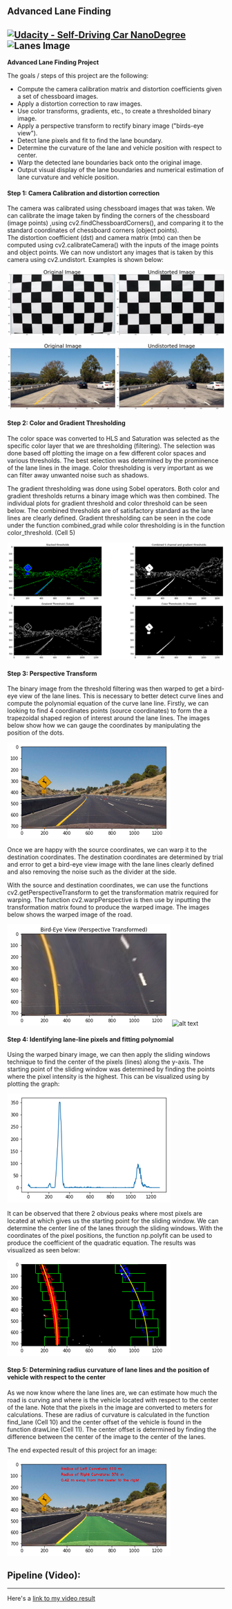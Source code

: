 ## Advanced Lane Finding
[![Udacity - Self-Driving Car NanoDegree](https://s3.amazonaws.com/udacity-sdc/github/shield-carnd.svg)](http://www.udacity.com/drive)
![Lanes Image](./examples/example_output.jpg)
---

**Advanced Lane Finding Project**

The goals / steps of this project are the following:

* Compute the camera calibration matrix and distortion coefficients given a set of chessboard images.
* Apply a distortion correction to raw images.
* Use color transforms, gradients, etc., to create a thresholded binary image.
* Apply a perspective transform to rectify binary image ("birds-eye view").
* Detect lane pixels and fit to find the lane boundary.
* Determine the curvature of the lane and vehicle position with respect to center.
* Warp the detected lane boundaries back onto the original image.
* Output visual display of the lane boundaries and numerical estimation of lane curvature and vehicle position.

[//]: # (Image References)

[image1]: ./output_readme/chessboard_undistort.png "chess undistort"
[image2]: ./output_readme/road_undistort.png "road undistort"
[image3]: ./output_readme/thresholding.png "thresholding"
[image4]: ./output_readme/points.png "point map"
[image5]: ./output_readme/warped.png "binary warp"
[image6]: ./output_readme/binary_warped.png "road warp"
[image7]: ./output_readme/hist.png "histogram"
[image8]: ./output_readme/fit.png "fit"
[image9]: ./output_readme/result.png "end result"
[video1]: ./test.mp4 "Video"

#### Step 1: Camera Calibration and distortion correction 

The camera was calibrated using chessboard images that was taken. We can calibrate the image taken by finding the corners of the chessboard (image points) ,using cv2.findChessboardCorners(), and comparing it to the standard coordinates of chessboard corners (object points).  
The distortion coefficient (dst) and camera matrix (mtx) can then be computed using cv2.calibrateCamera() with the inputs of the image points and object points. We can now undistort any images that is taken by this camera using cv2.undistort. Examples is shown below:  

![alt text][image1]

![alt text][image2]
 
#### Step 2: Color and Gradient Thresholding 
 
The color space was converted to HLS and Saturation was selected as the specific color layer that we are thresholding (filtering). The selection was done based off plotting the image on a few different color spaces and various thresholds. The best selection was determined by the prominence of the lane lines in the image. Color thresholding is very important as we can filter away unwanted noise such as shadows.

The gradient thresholding was done using Sobel operators. Both color and gradient thresholds returns a binary image which was then combined. The individual plots for gradient threshold and color threshold can be seen below. The combined thresholds are of satisfactory standard as the lane lines are clearly defined. Gradient thresholding can be seen in the code under the function combined_grad while color thresholding is in the function color_threshold. (Cell 5) 

![alt text][image3]


#### Step 3: Perspective Transform 
 
The binary image from the threshold filtering was then warped to get a bird-eye view of the lane lines. This is necessary to better detect curve lines and compute the polynomial equation of the curve lane line.  Firstly, we can looking to find 4 coordinates points (source coordinates) to form the a trapezoidal shaped region of interest around the lane lines. The images below show how we can gauge the coordinates by manipulating the position of the dots.

![alt text][image4]



Once we are happy with the source coordinates, we can warp it to the destination coordinates. The destination coordinates are determined by trial and error to get a bird-eye view image with the lane lines clearly defined and also removing the noise such as the divider at the side. 

With the source and destination coordinates, we can use the functions cv2.getPerspectiveTransform to get the transformation matrix required for warping.  The function cv2.warpPerspective is then use by inputting the transformation matrix found to produce the warped image. The images below shows the warped image of the road. 

![alt text][image5]
![alt text][image6]

#### Step 4: Identifying lane-line pixels and fitting polynomial 
 
Using the warped binary image, we can then apply the sliding windows technique to find the center of the pixels (lines) along the y-axis. The starting point of the sliding window was determined by finding the points where the pixel intensity is the highest. This can be visualized using by plotting the graph:
 
 ![alt text][image7]
 
 It can be observed that there 2 obvious peaks where most pixels are located at which gives us the starting point for the sliding window. We can determine the center line of the lanes through the sliding windows. With the coordinates of the pixel positions, the function np.polyfit can be used to produce the coefficient of the quadratic equation. The results was visualized as seen below: 


![alt text][image8]
 
 
#### Step 5: Determining radius curvature of lane lines and the position of vehicle with respect to the center  
 
As we now know where the lane lines are, we can estimate how much the road is curving and where is the vehicle located with respect to the center of the lane. Note that the pixels in the image are converted to meters for calculations. These are radius of curvature is calculated  in the function find_lane (Cell 10) and the center offset of  the vehicle is found in the function drawLine (Cell 11). The center offset is determined by finding the difference between the center of the image to the center of the lanes. 
 
The end expected result of this project for an image: 

![alt text][image9]

## Pipeline (Video):
---

Here's a [link to my video result](./test.mp4)

 
 
 

